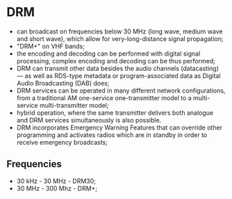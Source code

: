 # DRM

- can broadcast on frequencies below 30 MHz (long wave, medium wave and short wave), which allow for very-long-distance signal propagation;
- "DRM+" on VHF bands; 
- the encoding and decoding can be performed with digital signal processing, complex encoding and decoding can be thus performed;
- DRM can transmit other data besides the audio channels (datacasting) — as well as RDS-type metadata or program-associated data as Digital Audio Broadcasting (DAB) does; 
- DRM services can be operated in many different network configurations, from a traditional AM one-service one-transmitter model to a multi-service multi-transmitter model;
- hybrid operation, where the same transmitter delivers both analogue and DRM services simultaneously is also possible.
- DRM incorporates Emergency Warning Features that can override other programming and activates radios which are in standby in order to receive emergency broadcasts;

## Frequencies

- 30 kHz - 30 MHz - DRM30;
- 30 MHz - 300 Mhz - DRM+;